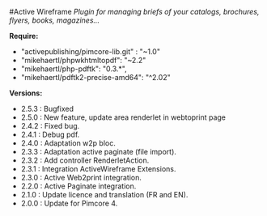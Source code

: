 #Active Wireframe
*Plugin for managing briefs of your catalogs, brochures, flyers, books, magazines...*

__Require:__
* "activepublishing/pimcore-lib.git" : "~1.0"
* "mikehaertl/phpwkhtmltopdf": "~2.2"
* "mikehaertl/php-pdftk": "0.3.*",
* "mikehaertl/pdftk2-precise-amd64": "^2.02"

__Versions:__
* 2.5.3 : Bugfixed 
* 2.5.0 : New feature, update area renderlet in webtoprint page
* 2.4.2 : Fixed bug.
* 2.4.1 : Debug pdf.
* 2.4.0 : Adaptation w2p bloc.
* 2.3.3 : Adaptation active paginate (file import).
* 2.3.2 : Add controller RenderletAction.
* 2.3.1 : Integration ActiveWireframe Extensions.
* 2.3.0 : Active Web2print integration.
* 2.2.0 : Active Paginate integration.
* 2.1.0 : Update licence and translation (FR and EN).
* 2.0.0 : Update for Pimcore 4.